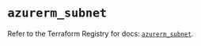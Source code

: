 # `azurerm_subnet`

Refer to the Terraform Registry for docs: [`azurerm_subnet`](https://registry.terraform.io/providers/hashicorp/azurerm/4.35.0/docs/resources/subnet).
